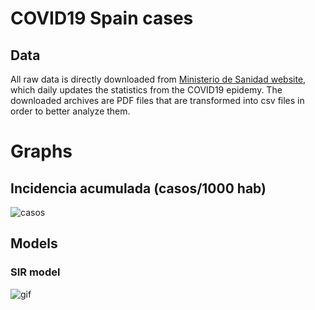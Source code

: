 # COVID19 Spain cases

## Data
All raw data is directly downloaded from [Ministerio de Sanidad website](https://www.mscbs.gob.es/profesionales/saludPublica/ccayes/alertasActual/nCov-China/situacionActual.htm), which daily updates the statistics from the COVID19 epidemy. The downloaded archives are PDF files that are transformed into csv files in order to better analyze them.

# Graphs
## Incidencia acumulada (casos/1000 hab)
![casos](https://github.com/victorvicpal/COVID19_es/blob/master/imgs/IA_200320.png)

## Models
### SIR model
![gif](https://github.com/victorvicpal/COVID19_es/blob/master/imgs/flatthecurve.gif)
